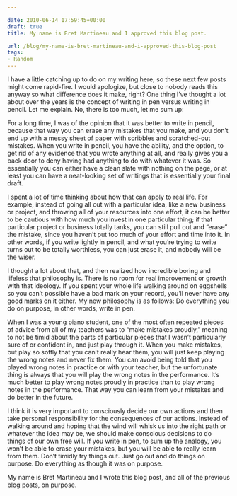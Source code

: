 ```yaml
---

date: 2010-06-14 17:59:45+00:00
draft: true
title: My name is Bret Martineau and I approved this blog post.

url: /blog/my-name-is-bret-martineau-and-i-approved-this-blog-post
tags:
- Random
---
```


I have a little catching up to do on my writing here, so these next few posts might come rapid-fire. I would apologize, but close to nobody reads this anyway so what difference does it make, right?
One thing I’ve thought a lot about over the years is the concept of writing in pen versus writing in pencil. Let me explain. No, there is too much, let me sum up:




For a long time, I was of the opinion that it was better to write in pencil, because that way you can erase any mistakes that you make, and you don’t end up with a messy sheet of paper with scribbles and scratched-out mistakes. When you write in pencil, you have the ability, and the option, to get rid of any evidence that you wrote anything at all, and really gives you a back door to deny having had anything to do with whatever it was. So essentially you can either have a clean slate with nothing on the page, or at least you can have a neat-looking set of writings that is essentially your final draft.




I spent a lot of time thinking about how that can apply to real life. For example, instead of going all out with a particular idea, like a new business or project, and throwing all of your resources into one effort, it can be better to be cautious with how much you invest in one particular thing; if that particular project or business totally tanks, you can still pull out and “erase” the mistake, since you haven’t put too much of your effort and time into it. In other words, if you write lightly in pencil, and what you’re trying to write turns out to be totally worthless, you can just erase it, and nobody will be the wiser.




I thought a lot about that, and then realized how incredible boring and lifeless that philosophy is. There is no room for real improvement or growth with that ideology. If you spent your whole life walking around on eggshells so you can’t possible have a bad mark on your record, you’ll never have any good marks on it either. My new philosophy is as follows: Do everything you do on purpose, in other words, write in pen.




When I was a young piano student, one of the most often repeated pieces of advice from all of my teachers was to “make mistakes proudly,” meaning to not be timid about the parts of particular pieces that I wasn’t particularly sure of or confident in, and just play through it. When you make mistakes, but play so softly that you can’t really hear them, you will just keep playing the wrong notes and never fix them. You can avoid being told that you played wrong notes in practice or with your teacher, but the unfortunate thing is always that you will play the wrong notes in the performance. It’s much better to play wrong notes proudly in practice than to play wrong notes in the performance. That way you can learn from your mistakes and do better in the future.




I think it is very important to consciously decide our own actions and then take personal responsibility for the consequences of our actions. Instead of walking around and hoping that the wind will whisk us into the right path or whatever the idea may be, we should make conscious decisions to do things of our own free will. If you write in pen, to sum up the analogy, you won’t be able to erase your mistakes, but you will be able to really learn from them. Don’t timidly try things out. Just go out and do things on purpose. Do everything as though it was on purpose.










My name is Bret Martineau and I wrote this blog post, and all of the previous blog posts, on purpose.
